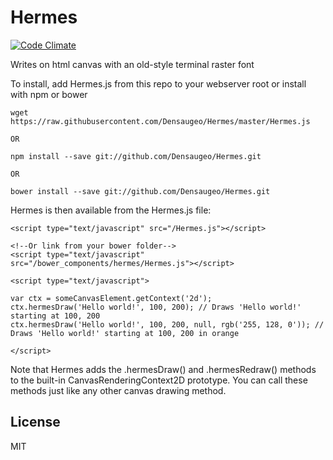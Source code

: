 # Hermes

[![Code Climate](https://codeclimate.com/github/Densaugeo/Misc-JS/badges/gpa.svg)](https://codeclimate.com/github/Densaugeo/Misc-JS)

Writes on html canvas with an old-style terminal raster font

To install, add Hermes.js from this repo to your webserver root or install with npm or bower

~~~
wget https://raw.githubusercontent.com/Densaugeo/Hermes/master/Hermes.js

OR

npm install --save git://github.com/Densaugeo/Hermes.git

OR

bower install --save git://github.com/Densaugeo/Hermes.git
~~~

Hermes is then available from the Hermes.js file:

~~~
<script type="text/javascript" src="/Hermes.js"></script>

<!--Or link from your bower folder-->
<script type="text/javascript" src="/bower_components/hermes/Hermes.js"></script>

<script type="text/javascript">

var ctx = someCanvasElement.getContext('2d');
ctx.hermesDraw('Hello world!', 100, 200); // Draws 'Hello world!' starting at 100, 200
ctx.hermesDraw('Hello world!', 100, 200, null, rgb('255, 128, 0')); // Draws 'Hello world!' starting at 100, 200 in orange

</script>
~~~

Note that Hermes adds the .hermesDraw() and .hermesRedraw() methods to the built-in CanvasRenderingContext2D prototype. You can call these methods just like any other canvas drawing method.

## License

MIT
